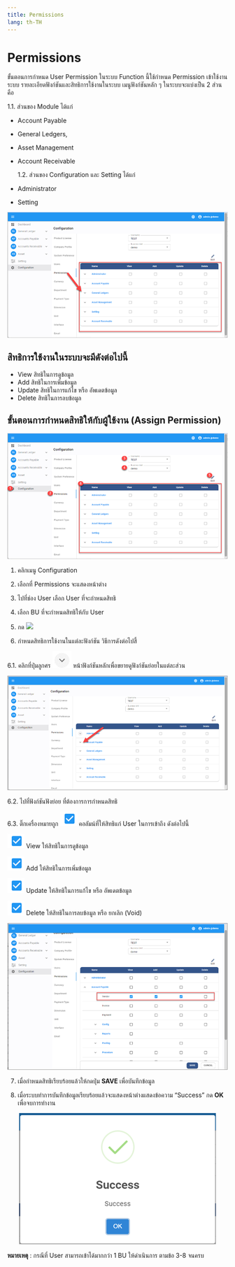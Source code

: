 ```yaml
---
title: Permissions
lang: th-TH
---
```


# Permissions

ขั้นตอนการกำหนด User Permission ในระบบ
Function นี้ใช้กำหนด Permission เข้าใช้งานระบบ
รายละเอียดฟังก์ชันและสิทธิการใช้งานในระบบ
เมนูฟังก์ชันหลัก ๆ ในระบบจะแบ่งเป็น 2 ส่วน คือ

1.1. ส่วนของ Module ได้แก่

- Account Payable
- General Ledgers,
- Asset Management
- Account Receivable

  1.2. ส่วนของ Configuration และ Setting ได้แก่

- Administrator
- Setting

![alt text](image-10.png)

## สิทธิการใช้งานในระบบจะมีดังต่อไปนี้

- View สิทธิในการดูข้อมูล
- Add สิทธิในการเพิ่มข้อมูล
- Update สิทธิในการแก้ไข หรือ อัพเดตข้อมูล
- Delete สิทธิในการลบข้อมูล

## ขั้นตอนการกำหนดสิทธิให้กับผู้ใช้งาน (Assign Permission)

![alt text](image-11.png)

1. คลิกเมนู Configuration

2. เลือกที่ Permissions จะแสดงหน้าต่าง

3. ไปที่ช่อง User เลือก User ที่จะกำหนดสิทธิ

4. เลือก BU ที่จะกำหนดสิทธิให้กับ User

5. กด <img src="../edit_icon.png" style="display: inline-block;" />

6. กำหนดสิทธิการใช้งานในแต่ละฟังก์ชัน วิธีการดังต่อไปสี้

6.1. คลิกที่ปุ่มลูกศร <img src="./image-12.png" style="display: inline-block;" /> หน้าฟังก์ชันหลักเพื่อขยายดูฟังก์ชันย่อยในแต่ละส่วน

![alt text](image-13.png)

6.2. ไปที่ฟังก์ชันฟังย่อย ที่ต้องการการกำหนดสิทธิ

6.3. ติ๊กเครื่องหมายถูก <img src="./checkbox☑️.png" style="display: inline-block;" /> คอลัมน์ที่ให้สิทธิแก่ User ในการเข้าถึง ดังต่อไปนี้

<img src="./checkbox☑️.png" style="display: inline-block;" /> View ให้สิทธิในการดูข้อมูล

<img src="./checkbox☑️.png" style="display: inline-block;" /> Add ให้สิทธิในการเพิ่มข้อมูล

<img src="./checkbox☑️.png" style="display: inline-block;" /> Update ให้สิทธิในการแก้ไข หรือ อัพเดตข้อมูล

<img src="./checkbox☑️.png" style="display: inline-block;" /> Delete ให้สิทธิในการลบข้อมูล หรือ ยกเลิก (Void)

![alt text](image-14.png)

7. เมื่อกำหนดสิทธิเรียบร้อยแล้วให้กดปุ่ม **<span class="btn">SAVE</span>** เพื่อบันทึกข้อมูล

8. เมื่อระบบทำการบันทึกข้อมูลเรียบร้อยแล้วจะแสดงหน้าต่างแสดงข้อความ “Success” กด **<span class="btn">OK</span>** เพื่อจบการทำงาน

<p align="center">
    <img src="./image-15.png"  />
</p>

**หมายเหตุ** : กรณีที่ User สามารถเข้าได้มากกว่า 1 BU ให้ดำเนินการ ตามข้อ 3-8 จนครบ
